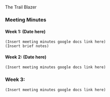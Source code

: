 The Trail Blazer 

### Meeting Minutes 
#### Week 1: (Date here)
   
    (Insert meeting minutes google docs link here)  
    (Insert brief notes) 
    
#### Week 2: (Date here)

    (Insert meeting minutes google docs link here) 
    
 ### Week 3: 
 
    (Insert meeting minutes google docs link here)



